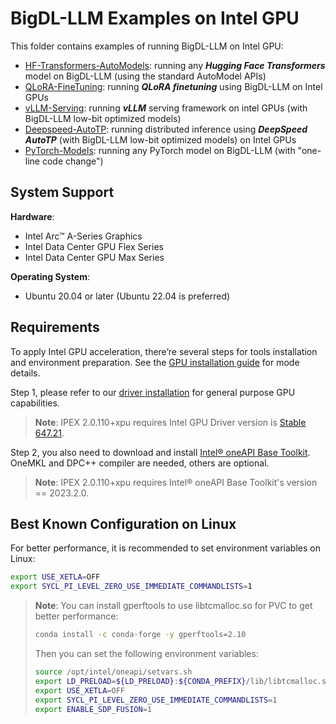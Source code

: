 # BigDL-LLM Examples on Intel GPU

This folder contains examples of running BigDL-LLM on Intel GPU:

- [HF-Transformers-AutoModels](HF-Transformers-AutoModels): running any ***Hugging Face Transformers*** model on BigDL-LLM (using the standard AutoModel APIs)
- [QLoRA-FineTuning](QLoRA-FineTuning): running ***QLoRA finetuning*** using BigDL-LLM on Intel GPUs
- [vLLM-Serving](vLLM-Serving): running ***vLLM*** serving framework on intel GPUs (with BigDL-LLM low-bit optimized models)
- [Deepspeed-AutoTP](Deepspeed-AutoTP): running distributed inference using ***DeepSpeed AutoTP*** (with BigDL-LLM low-bit optimized models) on Intel GPUs
- [PyTorch-Models](PyTorch-Models): running any PyTorch model on BigDL-LLM (with "one-line code change")


## System Support
**Hardware**:
- Intel Arc™ A-Series Graphics
- Intel Data Center GPU Flex Series
- Intel Data Center GPU Max Series

**Operating System**:
- Ubuntu 20.04 or later (Ubuntu 22.04 is preferred)

## Requirements
To apply Intel GPU acceleration, there’re several steps for tools installation and environment preparation. See the [GPU installation guide](https://bigdl.readthedocs.io/en/latest/doc/LLM/Overview/install_gpu.html) for mode details.

Step 1, please refer to our [driver installation](https://dgpu-docs.intel.com/driver/installation.html) for general purpose GPU capabilities.
> **Note**: IPEX 2.0.110+xpu requires Intel GPU Driver version is [Stable 647.21](https://dgpu-docs.intel.com/releases/stable_647_21_20230714.html).

Step 2, you also need to download and install [Intel® oneAPI Base Toolkit](https://www.intel.com/content/www/us/en/developer/tools/oneapi/base-toolkit-download.html). OneMKL and DPC++ compiler are needed, others are optional.
> **Note**: IPEX 2.0.110+xpu requires Intel® oneAPI Base Toolkit's version == 2023.2.0.

## Best Known Configuration on Linux
For better performance, it is recommended to set environment variables on Linux:
```bash
export USE_XETLA=OFF
export SYCL_PI_LEVEL_ZERO_USE_IMMEDIATE_COMMANDLISTS=1
```

> **Note**: You can install gperftools to use libtcmalloc.so for PVC to get better performance:
> ```bash
> conda install -c conda-forge -y gperftools=2.10
> ```
> 
> Then you can set the following environment variables:  
> ```bash
> source /opt/intel/oneapi/setvars.sh
> export LD_PRELOAD=${LD_PRELOAD}:${CONDA_PREFIX}/lib/libtcmalloc.so
> export USE_XETLA=OFF
> export SYCL_PI_LEVEL_ZERO_USE_IMMEDIATE_COMMANDLISTS=1
> export ENABLE_SDP_FUSION=1
> ```